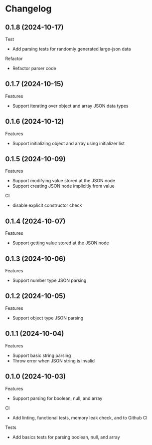 # Changelog

## 0.1.8 (2024-10-17)

Test
- Add parsing tests for randomly generated large-json data

Refactor
- Refactor parser code

## 0.1.7 (2024-10-15)

Features
- Support iterating over object and array JSON data types

## 0.1.6 (2024-10-12)

Features
- Support initializing object and array using initializer list

## 0.1.5 (2024-10-09)

Features
- Support modifying value stored at the JSON node
- Support creating JSON node implicitly from value

CI
- disable explicit constructor check

## 0.1.4 (2024-10-07)

Features
- Support getting value stored at the JSON node

## 0.1.3 (2024-10-06)

Features
- Support number type JSON parsing

## 0.1.2 (2024-10-05)

Features
- Support object type JSON parsing

## 0.1.1 (2024-10-04)

Features
- Support basic string parsing
- Throw error when JSON string is invalid

## 0.1.0 (2024-10-03)

Features
- Support parsing for boolean, null, and array

CI
- Add linting, functional tests, memory leak check, and to Github CI

Tests
- Add basics tests for parsing boolean, null, and array

